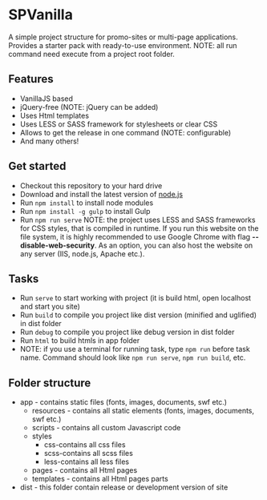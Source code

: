 # SPVanilla

A simple project structure for promo-sites or multi-page applications. Provides a starter pack with
ready-to-use environment.
NOTE: all run command need execute from a project root folder.

## Features

* VanillaJS based
* jQuery-free (NOTE: jQuery can be added)
* Uses Html templates
* Uses LESS or SASS framework for stylesheets or clear CSS
* Allows to get the release in one command (NOTE: configurable)
* And many others!

## Get started

* Checkout this repository to your hard drive
* Download and install the latest version of [node.js](http://nodejs.org)
* Run `npm install` to install node modules
* Run `npm install -g gulp` to install Gulp
* Run `npm run serve`
NOTE: the project uses LESS and SASS frameworks for CSS styles, that is compiled in runtime.
If you run this website on the file system, it is highly recommended to use Google Chrome with flag __--disable-web-security__.
As an option, you can also host the website on any server (IIS, node.js, Apache etc.).

## Tasks
* Run `serve` to start working with project (it is build html, open localhost and start you site)
* Run `build` to compile you project like dist version (minified and uglified) in dist folder
* Run `debug` to compile you project like debug version in dist folder
* Run `html` to build htmls in app folder
* NOTE: if you use a terminal for running task, type `npm run` before task name. Command should look like `npm run serve`, `npm run build`, etc.

## Folder structure

* app - contains static files (fonts, images, documents, swf etc.)
	* resources - contains all static elements (fonts, images, documents, swf etc.)
	* scripts - contains all custom Javascript code
	* styles
		* css-contains all css files
		* scss-contains all scss files
		* less-contains all less files
	* pages - contains all Html pages
	* templates - contains all Html pages parts
* dist - this folder contain release or development version of site
